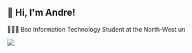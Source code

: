 ## 👋 Hi, I'm Andre!


👨🏻‍💻 Bsc Information Technology Student at the North-West un

<img src="https://camo.githubusercontent.com/dc961b55a7987270c30383c8a1c9b035405aed2ba71f20e04c74d9c9b1e2d734/68747470733a2f2f726561646d652d747970696e672d7376672e6865726f6b756170702e636f6d2f3f666f6e743d5269676874656f75732673697a653d33352663656e7465723d74727565267643656e7465723d747275652677696474683d353030266865696768743d3730266475726174696f6e3d34303030266c696e65733d48692b5468657265212bf09f91bd3b2b49276d2b4265726e6172642b5377616e65706f656c213b" data-canonical-src="https://readme-typing-svg.herokuapp.com/?font=Righteous&amp;size=35&amp;center=true&amp;vCenter=true&amp;width=500&amp;height=70&amp;duration=4000&amp;lines=Hi+There!+👽;+I'm+Andre+Laubscher!;" style="max-width: 100%;">

<!--
**AJLaubscher/AJLaubscher** is a ✨ _special_ ✨ repository because its `README.md` (this file) appears on your GitHub profile.

Here are some ideas to get you started:

- 🔭 I’m currently working on ...
- 🌱 I’m currently learning ...
- 👯 I’m looking to collaborate on ...
- 🤔 I’m looking for help with ...
- 💬 Ask me about ...
- 📫 How to reach me: ...
- 😄 Pronouns: ...
- ⚡ Fun fact: ...
-->
